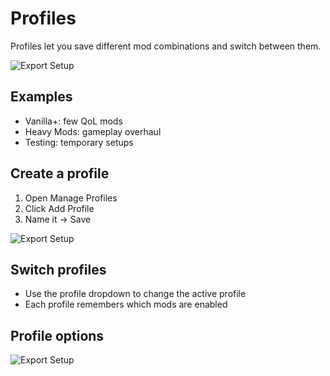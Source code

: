 # Profiles

Profiles let you save different mod combinations and switch between them.

![Export Setup](https://i.ibb.co/Nd1RpWTM/image.png)

## Examples

- Vanilla+: few QoL mods
- Heavy Mods: gameplay overhaul
- Testing: temporary setups

## Create a profile

1. Open Manage Profiles
2. Click Add Profile
3. Name it → Save

![Export Setup](https://i.ibb.co/yzXCKb5/Screencast-20250822-224925-ezgif-com-video-to-gif-converter.gif)

## Switch profiles

- Use the profile dropdown to change the active profile
- Each profile remembers which mods are enabled

## Profile options

![Export Setup](https://i.ibb.co/0jgzwYT3/image.png)

